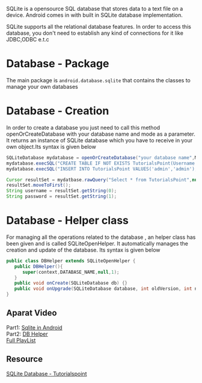 SQLite is a opensource SQL database that stores data to a text file on a device. Android comes in with built in SQLite database implementation.

SQLite supports all the relational database features. In order to access this database, you don't need to establish any kind of connections for it like JDBC,ODBC e.t.c

Database - Package
=============
The main package is `android.database.sqlite` that contains the classes to manage your own databases

Database - Creation
===============
In order to create a database you just need to call this method openOrCreateDatabase with your database name and mode as a parameter. It returns an instance of SQLite database which you have to receive in your own object.Its syntax is given below

```java
SQLiteDatabase mydatabase = openOrCreateDatabase("your database name",MODE_PRIVATE,null);
mydatabase.execSQL("CREATE TABLE IF NOT EXISTS TutorialsPoint(Username VARCHAR,Password VARCHAR);");
mydatabase.execSQL("INSERT INTO TutorialsPoint VALUES('admin','admin');");

Cursor resultSet = mydatbase.rawQuery("Select * from TutorialsPoint",null);
resultSet.moveToFirst();
String username = resultSet.getString(0);
String password = resultSet.getString(1);
```



Database - Helper class
======================
For managing all the operations related to the database , an helper class has been given and is called SQLiteOpenHelper. It automatically manages the creation and update of the database. Its syntax is given below
```java
public class DBHelper extends SQLiteOpenHelper {
   public DBHelper(){
      super(context,DATABASE_NAME,null,1);
   }
   public void onCreate(SQLiteDatabase db) {}
   public void onUpgrade(SQLiteDatabase database, int oldVersion, int newVersion) {}
}
```

## Aparat Video
Part1: [Sqlite in Android](https://aparat.com/v/mWEOp)   
Part2: [DB Helper](https://aparat.com/v/rXf1W)   
[Full PlayList](https://www.aparat.com/playlist/605154)    

## Resource
[SQLite Database - Tutorialspoint](https://www.tutorialspoint.com/android/android_sqlite_database.htm)
